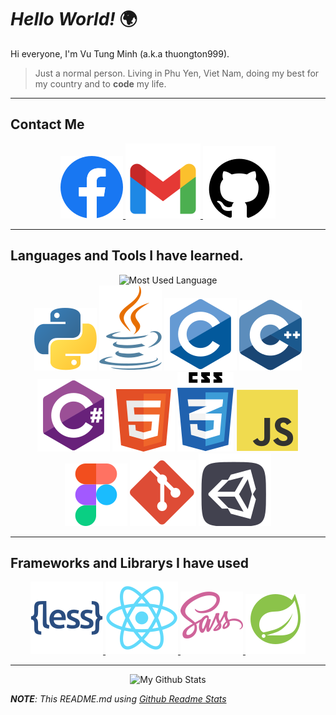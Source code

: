 # ***Hello World!*** 🌍

Hi everyone, I'm Vu Tung Minh (a.k.a thuongton999).

> Just a normal person. Living in Phu Yen, Viet Nam, doing my best for my country and to **code** my life.
---
## Contact Me

<p align="center">
    <a
        href="https://facebook.com/vuminh0809">
        <img
            src="Assets/icons/socials/facebook.svg"
            alt="Facebook">
        </img>
    </a>
    <a
        href="mailto: thuongton0809999@gmail.com">
        <img
            src="Assets/icons/socials/gmail.svg"
            alt="Gmail">
        </img>
    </a>
    <a
        href="https://github.com/thuongton999">
        <img
            src="Assets/icons/socials/github.svg"
            alt="Github">
        </img>
    </a>
</p>

---

## Languages and Tools I have learned.

<p align="center">
    <img 
        src="https://github-readme-stats.vercel.app/api/top-langs/?username=thuongton999&langs_count=10&theme=github_dark"
        alt="Most Used Language">
    </img>
    </br>
    <img
        src="Assets/icons/languages/python.svg"
        alt="Python">
    </img>
    <img
        src="Assets/icons/languages/java.svg"
        alt="Java">
    </img>
    <img
        src="Assets/icons/languages/c.svg"
        alt="C">
    </img>
    <img
        src="Assets/icons/languages/cpp.svg"
        alt="C++">
    </img>
    <img
        src="Assets/icons/languages/csharp.svg"
        alt="C#">
    </img>
    <img
        src="Assets/icons/languages/html.svg"
        alt="HTML">
    </img>
    <img
        src="Assets/icons/languages/css3.svg"
        alt="CSS">
    </img>
    <img
        src="Assets/icons/languages/javascript.svg"
        alt="JavaScript">
    </img>
    <img
        src="Assets/icons/tools/figma.svg"
        alt="Figma">
    </img>
    <img
        src="Assets/icons/tools/git.svg"
        alt="Git">
    </img>
    <img
        src="Assets/icons/tools/unity.svg"
        alt="Unity">
    </img>
</p>

---

## Frameworks and Librarys I have used

<p align="center">
    <a
        href="https://lesscss.org/">
        <img
            src="Assets/icons/frameworks/less.svg"
            alt="Less Css">
        </img>
    </a>
    <a
        href="https://beta.reactjs.org/">
        <img
            src="Assets/icons/frameworks/react.svg"
            alt="React (JS)">
        </img>
    </a>
    <a
        href="https://sass-lang.com/">
        <img
            src="Assets/icons/frameworks/sass.svg"
            alt="Sass Css">
        </img>
    </a>
    <a
        href="https://spring.io/projects/spring-boot">
        <img
            src="Assets/icons/frameworks/spring.svg"
            alt="Spring (Spring Boot)">
        </img>
    </a>
</p>

---

<p align="center">
    <img 
        src="https://github-readme-stats.vercel.app/api?username=thuongton999&show_icons=true&theme=github_dark&count_private=true"
        alt="My Github Stats">
    </img>
</div>


***NOTE**: This README.md using [Github Readme Stats](https://github.com/anuraghazra/github-readme-stats)*